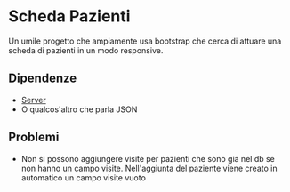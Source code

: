 # Scheda Pazienti

Un umile progetto che ampiamente usa bootstrap che cerca di attuare una scheda di pazienti in un modo responsive.

## Dipendenze

- [Server](https://gitlab.com/fondazione-its-volta/2019/programmazione-web/server)
- O qualcos'altro che parla JSON

## Problemi

- Non si possono aggiungere visite per pazienti che sono gia nel db se non hanno un campo visite. Nell'aggiunta del paziente viene creato in automatico un campo visite vuoto
